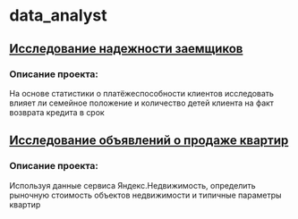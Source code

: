 # data_analyst
## [Исследование надежности заемщиков](d2a41e7f-0281-435f-85b2-0087de4eecd0.ipynb)
### Описание проекта:
На основе статистики о платёжеспособности клиентов исследовать влияет ли семейное положение и количество детей клиента на факт возврата кредита в срок
## [Исследование объявлений о продаже квартир](fd5b7f55-4f26-4509-bd80-2bedae166434.ipynb)
### Описание проекта:
Используя данные сервиса Яндекс.Недвижимость, определить рыночную стоимость объектов недвижимости и типичные параметры квартир
